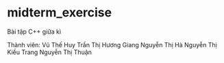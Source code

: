 # midterm_exercise
Bài tập C++ giữa kì

Thành viên: Vũ Thế Huy
            Trần Thị Hương Giang
            Nguyễn Thị Hà
            Nguyễn Thị Kiều Trang
            Nguyễn Thị Thuận
